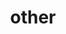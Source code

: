 ---
layout: page
title: other
nav: true
nav_order: 3
dropdown: true
children:
    - title: Books
      permalink: /books/ 
    - title: Movies
      permalink: /movies/
    - title: People
      permalink: /people/
    - title: Links
      permalink: /links/
---